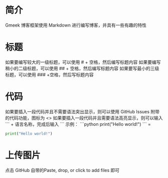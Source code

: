 # 简介
Gmeek 博客框架使用 Markdown 进行编写博客，并具有一些有趣的特性
# 标题
如果要编写较大的一级标题，可以使用 # + 空格，然后编写标题内容
如果要编写稍小的二级标题，可以使用 ##  + 空格，然后编写标题内容
如果要写最小的三级标题，可以使用 ### +空格，然后写标题内容
# 代码
如果要插入一段代码并且不需要语法突出显示，则可以使用 GitHub Issues 附带的代码功能，图标为 <>
如果要插入一段代码并且需要语法高亮显示，则可以输入 \``` + 语言名称，完成后输入 \```
示例：
\```python
print("Hello world!")
\```
\=
```python
print("Hello world!")
```
# 上传图片
点击 GitHub 自带的Paste, drop, or click to add files 即可